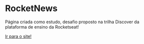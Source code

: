 # RocketNews
 Página criada como estudo, desafio proposto na trilha Discover da plataforma de ensino da Rocketseat!

<a href="https://mateussdev.github.io/rocketnews">Ir para o site!</a>
